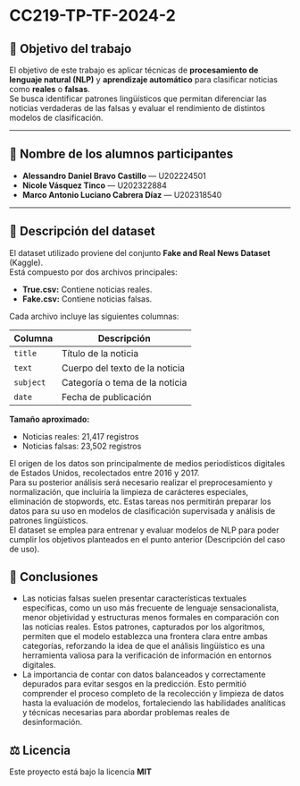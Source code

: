 # CC219-TP-TF-2024-2
## 🎯 Objetivo del trabajo
El objetivo de este trabajo es aplicar técnicas de **procesamiento de lenguaje natural (NLP)** y **aprendizaje automático** para clasificar noticias como **reales** o **falsas**.  
Se busca identificar patrones lingüísticos que permitan diferenciar las noticias verdaderas de las falsas y evaluar el rendimiento de distintos modelos de clasificación.

---

## 👥 Nombre de los alumnos participantes
- **Alessandro Daniel Bravo Castillo** — U202224501  
- **Nicole Vásquez Tinco** — U202322884
- **Marco Antonio Luciano Cabrera Díaz** — U202318540
---
## 🧾 Descripción del dataset
El dataset utilizado proviene del conjunto **Fake and Real News Dataset** (Kaggle).  
Está compuesto por dos archivos principales:

- **True.csv:** Contiene noticias reales.  
- **Fake.csv:** Contiene noticias falsas.  

Cada archivo incluye las siguientes columnas:

| Columna | Descripción |
|----------|-------------|
| `title`  | Título de la noticia |
| `text`   | Cuerpo del texto de la noticia |
| `subject`| Categoría o tema de la noticia |
| `date`   | Fecha de publicación |

**Tamaño aproximado:**  
- Noticias reales: 21,417 registros  
- Noticias falsas: 23,502 registros

El origen de los datos son principalmente de medios periodísticos digitales de Estados Unidos, recolectados entre 2016 y 2017.  
Para su posterior análisis será necesario realizar el preprocesamiento y normalización, que incluiría la limpieza de carácteres especiales, eliminación de stopwords, etc. Estas tareas nos permitirán preparar los datos para su uso en modelos de clasificación supervisada y análisis de patrones lingüísticos.  
El dataset se emplea para entrenar y evaluar modelos de NLP para poder cumplir los objetivos planteados en el punto anterior (Descripción del caso de uso).

## 🧠 Conclusiones
- Las noticias falsas suelen presentar características textuales específicas, como un uso más frecuente de lenguaje sensacionalista, menor objetividad y estructuras menos formales en comparación con las noticias reales. Estos patrones, capturados por los algoritmos, permiten que el modelo establezca una frontera clara entre ambas categorías, reforzando la idea de que el análisis lingüístico es una herramienta valiosa para la verificación de información en entornos digitales.  
- La importancia de contar con datos balanceados y correctamente depurados para evitar sesgos en la predicción. Esto permitió comprender el proceso completo de la recolección y limpieza de datos hasta la evaluación de modelos, fortaleciendo las habilidades analíticas y técnicas necesarias para abordar problemas reales de desinformación.
## ⚖️ Licencia
Este proyecto está bajo la licencia **MIT**
